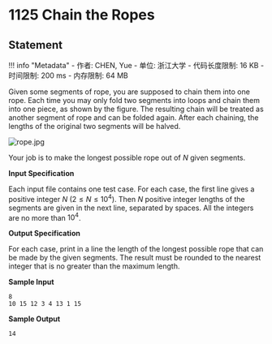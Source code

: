 
# 1125 Chain the Ropes

## Statement

!!! info "Metadata"
    - 作者: CHEN, Yue
    - 单位: 浙江大学
    - 代码长度限制: 16 KB
    - 时间限制: 200 ms
    - 内存限制: 64 MB

Given some segments of rope, you are supposed to chain them into one rope. Each time you may only fold two segments into loops and chain them into one piece, as shown by the figure. The resulting chain will be treated as another segment of rope and can be folded again. After each chaining, the lengths of the original two segments will be halved.


![rope.jpg](~/46293e57-aa0e-414b-b5c3-7c4b2d5201e2.jpg)


Your job is to make the longest possible rope out of $N$ given segments.

**Input Specification**

Each input file contains one test case. For each case, the first line gives a positive integer $N$ ($2 \le N \le 10^4$). Then $N$ positive integer lengths of the segments are given in the next line, separated by spaces. All the integers are no more than $10^4$.

**Output Specification**

For each case, print in a line the length of the longest possible rope that can be made by the given segments. The result must be rounded to the nearest integer that is no greater than the maximum length.

**Sample Input**
```plaintext
8
10 15 12 3 4 13 1 15
```

**Sample Output**
```plaintext
14
```

